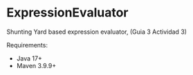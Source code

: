 # ExpressionEvaluator
Shunting Yard based expression evaluator, (Guia 3 Actividad 3)

Requirements:
- Java 17+
- Maven 3.9.9+
